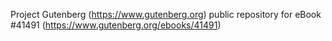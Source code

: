 Project Gutenberg (https://www.gutenberg.org) public repository for eBook #41491 (https://www.gutenberg.org/ebooks/41491)
